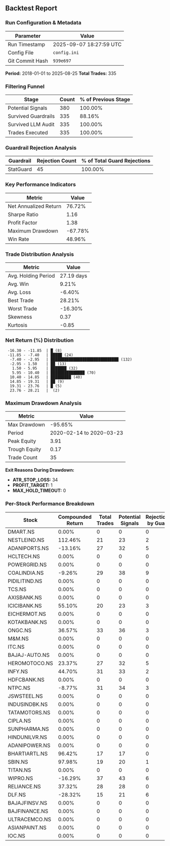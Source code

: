 
## Backtest Report

### Run Configuration & Metadata
| Parameter | Value |
| --- | --- |
| Run Timestamp | 2025-09-07 18:27:59 UTC |
| Config File | `config.ini` |
| Git Commit Hash | `939e697` |

**Period:** 2018-01-01 to 2025-08-25
**Total Trades:** 335


### Filtering Funnel
| Stage | Count | % of Previous Stage |
| --- | --- | --- |
| Potential Signals | 380 | 100.00% |
| Survived Guardrails | 335 | 88.16% |
| Survived LLM Audit | 335 | 100.00% |
| Trades Executed | 335 | 100.00% |


### Guardrail Rejection Analysis
| Guardrail | Rejection Count | % of Total Guard Rejections |
| --- | --- | --- |
| StatGuard | 45 | 100.00% |


### Key Performance Indicators
| Metric | Value |
| --- | --- |
| Net Annualized Return | 76.72% |
| Sharpe Ratio | 1.16 |
| Profit Factor | 1.38 |
| Maximum Drawdown | -67.78% |
| Win Rate | 48.96% |

### Trade Distribution Analysis
| Metric | Value |
| --- | --- |
| Avg. Holding Period | 27.19 days |
| Avg. Win | 9.21% |
| Avg. Loss | -6.40% |
| Best Trade | 28.21% |
| Worst Trade | -16.30% |
| Skewness | 0.37 |
| Kurtosis | -0.85 |

### Net Return (%) Distribution
```
 -16.30 - -11.85  | █ (8)
 -11.85 - -7.40   | █████ (24)
  -7.40 - -2.95   | ██████████████████████████████ (132)
  -2.95 - 1.50    | ██ (13)
   1.50 - 5.95    | ███████ (32)
   5.95 - 10.40   | ███████████████ (70)
  10.40 - 14.85   | █████████ (40)
  14.85 - 19.31   | ██ (9)
  19.31 - 23.76   | █ (5)
  23.76 - 28.21   |  (2)
```


### Maximum Drawdown Analysis
| Metric | Value |
| --- | --- |
| Max Drawdown | -95.65% |
| Period | 2020-02-14 to 2020-03-23 |
| Peak Equity | 3.91 |
| Trough Equity | 0.17 |
| Trade Count | 35 |

**Exit Reasons During Drawdown:**
- **ATR_STOP_LOSS:** 34
- **PROFIT_TARGET:** 1
- **MAX_HOLD_TIMEOUT:** 0

### Per-Stock Performance Breakdown

| Stock | Compounded Return | Total Trades | Potential Signals | Rejections by Guard | Rejections by LLM |
|---|---|---|---|---|---|
| DMART.NS | 0.00% | 0 | 0 | 0 | 0 |
| NESTLEIND.NS | 112.46% | 21 | 23 | 2 | 0 |
| ADANIPORTS.NS | -13.16% | 27 | 32 | 5 | 0 |
| HCLTECH.NS | 0.00% | 0 | 0 | 0 | 0 |
| POWERGRID.NS | 0.00% | 0 | 0 | 0 | 0 |
| COALINDIA.NS | -9.26% | 29 | 38 | 9 | 0 |
| PIDILITIND.NS | 0.00% | 0 | 0 | 0 | 0 |
| TCS.NS | 0.00% | 0 | 0 | 0 | 0 |
| AXISBANK.NS | 0.00% | 0 | 0 | 0 | 0 |
| ICICIBANK.NS | 55.10% | 20 | 23 | 3 | 0 |
| EICHERMOT.NS | 0.00% | 0 | 0 | 0 | 0 |
| KOTAKBANK.NS | 0.00% | 0 | 0 | 0 | 0 |
| ONGC.NS | 36.57% | 33 | 36 | 3 | 0 |
| M&M.NS | 0.00% | 0 | 0 | 0 | 0 |
| ITC.NS | 0.00% | 0 | 0 | 0 | 0 |
| BAJAJ-AUTO.NS | 0.00% | 0 | 0 | 0 | 0 |
| HEROMOTOCO.NS | 23.37% | 27 | 32 | 5 | 0 |
| INFY.NS | 44.70% | 31 | 33 | 2 | 0 |
| HDFCBANK.NS | 0.00% | 0 | 0 | 0 | 0 |
| NTPC.NS | -8.77% | 31 | 34 | 3 | 0 |
| JSWSTEEL.NS | 0.00% | 0 | 0 | 0 | 0 |
| INDUSINDBK.NS | 0.00% | 0 | 0 | 0 | 0 |
| TATAMOTORS.NS | 0.00% | 0 | 0 | 0 | 0 |
| CIPLA.NS | 0.00% | 0 | 0 | 0 | 0 |
| SUNPHARMA.NS | 0.00% | 0 | 0 | 0 | 0 |
| HINDUNILVR.NS | 0.00% | 0 | 0 | 0 | 0 |
| ADANIPOWER.NS | 0.00% | 0 | 0 | 0 | 0 |
| BHARTIARTL.NS | 96.42% | 17 | 17 | 0 | 0 |
| SBIN.NS | 97.98% | 19 | 20 | 1 | 0 |
| TITAN.NS | 0.00% | 0 | 0 | 0 | 0 |
| WIPRO.NS | -16.29% | 37 | 43 | 6 | 0 |
| RELIANCE.NS | 37.32% | 28 | 28 | 0 | 0 |
| DLF.NS | -28.32% | 15 | 21 | 6 | 0 |
| BAJAJFINSV.NS | 0.00% | 0 | 0 | 0 | 0 |
| BAJFINANCE.NS | 0.00% | 0 | 0 | 0 | 0 |
| ULTRACEMCO.NS | 0.00% | 0 | 0 | 0 | 0 |
| ASIANPAINT.NS | 0.00% | 0 | 0 | 0 | 0 |
| IOC.NS | 0.00% | 0 | 0 | 0 | 0 |